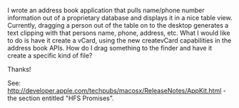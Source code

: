 I wrote an address book application that pulls name/phone number information out of a proprietary database and displays it in a nice table view. Currently, dragging a person out of the table on to the desktop generates a text clipping with that persons name, phone, address, etc. What I would like to do is have it create a vCard, using the new createvCard capabilities in the address book APIs. How do I drag something to the finder and have it create a specific kind of file?

Thanks!

See: http://developer.apple.com/techpubs/macosx/ReleaseNotes/AppKit.html - the section entitled "HFS Promises".
